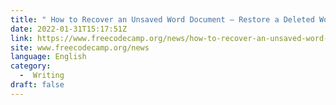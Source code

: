 ```yaml
---
title: " How to Recover an Unsaved Word Document – Restore a Deleted Word File "
date: 2022-01-31T15:17:51Z
link: https://www.freecodecamp.org/news/how-to-recover-an-unsaved-word-document-restore-a-deleted-word-file/?utm_medium=RSS&utm_source=news.12bit.vn
site: www.freecodecamp.org/news
language: English
category:
  -  Writing 
draft: false
---
```

